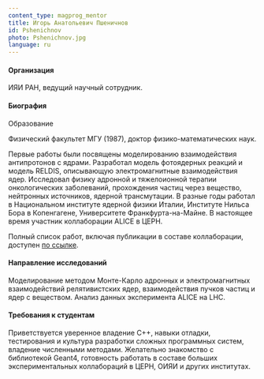 ```yaml
---
content_type: magprog_mentor
title: Игорь Анатольевич Пшеничнов
id: Pshenichnov
photo: Pshenichnov.jpg
language: ru
---
```


#### Организация
ИЯИ РАН, ведущий научный сотрудник.

#### Биография

Образование

Физический факультет МГУ (1987), доктор физико-математических наук. 

Первые работы были посвящены моделированию взаимодействия антипротонов с ядрами.  Разработал модель фотоядерных реакций и модель RELDIS, описывающую электромагнитные взаимодействия ядер. Исследовал физику адронной и тяжелоионной терапии онкологических заболеваний,  прохождения частиц через вещество, нейтронных источников, ядерной трансмутации. В разные годы работал в Национальном институте ядерной физики Италии, Институте Нильса Бора в Копенгагене, Университете Франкфурта-на-Майне. В настоящее время участник коллаборации ALICE в ЦЕРН. 

Полный список работ, включая публикации в составе коллаборации, доступен [по ссылке](https://publons.com/researcher/1260212/igor-a-pshenichnov/).

#### Направление исследований

Моделирование методом Монте-Карло адронных и электромагнитных взаимодействий релятивистских ядер, взаимодействия  пучков частиц и ядер с веществом. Анализ данных эксперимента ALICE на LHC.

#### Требования к студентам

Приветствуется уверенное владение С++, навыки отладки, тестирования и культура разработки сложных программных систем, владение численными методами.  Желательно знакомство с библиотекой Geant4, готовность работать в составе больших экспериментальных коллабораций в ЦЕРН, ОИЯИ и других институтах.